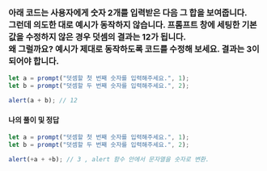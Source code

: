 ### 아래 코드는 사용자에게 숫자 2개를 입력받은 다음 그 합을 보여줍니다. <br/>그런데 의도한 대로 예시가 동작하지 않습니다. 프롬프트 창에 세팅한 기본값을 수정하지 않은 경우 덧셈의 결과는 12가 됩니다. <br/>왜 그럴까요? 예시가 제대로 동작하도록 코드를 수정해 보세요. 결과는 3이 되어야 합니다.

```javaScript
let a = prompt("덧셈할 첫 번째 숫자를 입력해주세요.", 1);
let b = prompt("덧셈할 두 번째 숫자를 입력해주세요.", 2);

alert(a + b); // 12
```

#### 나의 풀이 및 정답

```javaScript
let a = prompt("덧셈할 첫 번째 숫자를 입력해주세요.", 1);
let b = prompt("덧셈할 두 번째 숫자를 입력해주세요.", 2);

alert(+a + +b); // 3 , alert 함수 안에서 문자열을 숫자로 변환.
```
